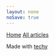 ```yaml
---
layout: none
noSave: true
---
```


<a href="<% get('paths').root %>"><i class="fa fa-home"></i> Home</a>
<a href="<% linkto('all') %>"><i class="fa fa-list-ul"></i> All articles</a>
<p class="techy">Made with <a href="https://github.com/krasimir/techy" target="_blank">techy</a></p>

<script>
  (function(i,s,o,g,r,a,m){i['GoogleAnalyticsObject']=r;i[r]=i[r]||function(){
  (i[r].q=i[r].q||[]).push(arguments)},i[r].l=1*new Date();a=s.createElement(o),
  m=s.getElementsByTagName(o)[0];a.async=1;a.src=g;m.parentNode.insertBefore(a,m)
  })(window,document,'script','//www.google-analytics.com/analytics.js','ga');

  ga('create', 'UA-9730604-2', 'zalewa.info');
  ga('send', 'pageview');

</script>
